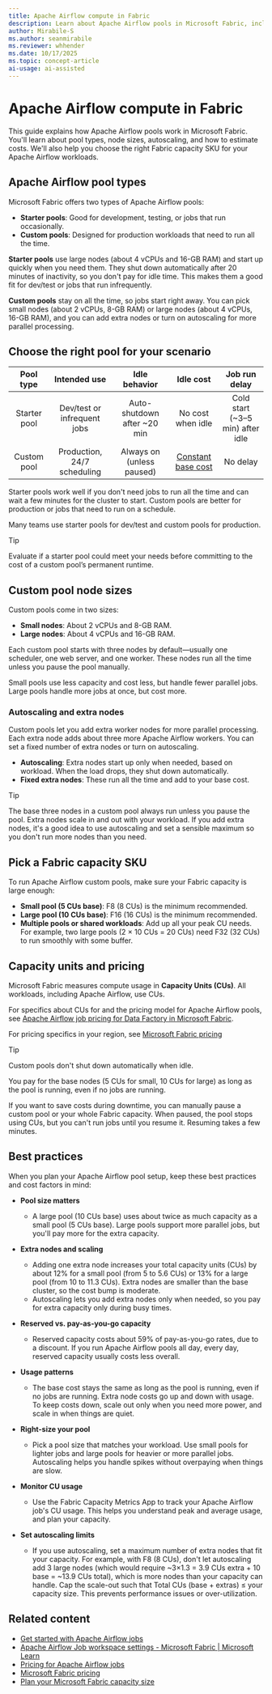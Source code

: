 ```yaml
---
title: Apache Airflow compute in Fabric
description: Learn about Apache Airflow pools in Microsoft Fabric, including node sizes, autoscaling, and how to pick the right capacity SKU for your needs.
author: Mirabile-S
ms.author: seanmirabile
ms.reviewer: whhender
ms.date: 10/17/2025
ms.topic: concept-article
ai-usage: ai-assisted
---
```


# Apache Airflow compute in Fabric

This guide explains how Apache Airflow pools work in Microsoft Fabric. You'll learn about pool types, node sizes, autoscaling, and how to estimate costs. We'll also help you choose the right Fabric capacity SKU for your Apache Airflow workloads.

## Apache Airflow pool types

Microsoft Fabric offers two types of Apache Airflow pools:

- **Starter pools**: Good for development, testing, or jobs that run occasionally.
- **Custom pools**: Designed for production workloads that need to run all the time.

**Starter pools** use large nodes (about 4 vCPUs and 16-GB RAM) and start up quickly when you need them. They shut down automatically after 20 minutes of inactivity, so you don't pay for idle time. This makes them a good fit for dev/test or jobs that run infrequently.

**Custom pools** stay on all the time, so jobs start right away. You can pick small nodes (about 2 vCPUs, 8-GB RAM) or large nodes (about 4 vCPUs, 16-GB RAM), and you can add extra nodes or turn on autoscaling for more parallel processing.

## Choose the right pool for your scenario

| Pool type      | Intended use                  | Idle behavior                | Idle cost                | Job run delay                      |
|:--------------:|:----------------------------:|:----------------------------:|:------------------------:|:-----------------------------------:|
| Starter pool   | Dev/test or infrequent jobs  | Auto-shutdown after ~20 min  | No cost when idle        | Cold start (~3–5 min) after idle    |
| Custom pool    | Production, 24/7 scheduling  | Always on (unless paused)    | [Constant base cost](#capacity-units-and-pricing)| No delay    |

Starter pools work well if you don't need jobs to run all the time and can wait a few minutes for the cluster to start. Custom pools are better for production or jobs that need to run on a schedule.

Many teams use starter pools for dev/test and custom pools for production.

>[!TIP]
> Evaluate if a starter pool could meet your needs before committing to the cost of a custom pool’s permanent runtime. 

## Custom pool node sizes

Custom pools come in two sizes:

- **Small nodes**: About 2 vCPUs and 8-GB RAM.
- **Large nodes**: About 4 vCPUs and 16-GB RAM.

Each custom pool starts with three nodes by default—usually one scheduler, one web server, and one worker. These nodes run all the time unless you pause the pool manually.

Small pools use less capacity and cost less, but handle fewer parallel jobs. Large pools handle more jobs at once, but cost more.

### Autoscaling and extra nodes

Custom pools let you add extra worker nodes for more parallel processing. Each extra node adds about three more Apache Airflow workers. You can set a fixed number of extra nodes or turn on autoscaling.

- **Autoscaling**: Extra nodes start up only when needed, based on workload. When the load drops, they shut down automatically.
- **Fixed extra nodes**: These run all the time and add to your base cost.

> [!TIP]
> The base three nodes in a custom pool always run unless you pause the pool. Extra nodes scale in and out with your workload. If you add extra nodes, it's a good idea to use autoscaling and set a sensible maximum so you don't run more nodes than you need.

## Pick a Fabric capacity SKU

To run Apache Airflow custom pools, make sure your Fabric capacity is large enough:

- **Small pool (5 CUs base)**: F8 (8 CUs) is the minimum recommended.
- **Large pool (10 CUs base)**: F16 (16 CUs) is the minimum recommended.
- **Multiple pools or shared workloads**: Add up all your peak CU needs. For example, two large pools (2 × 10 CUs = 20 CUs) need F32 (32 CUs) to run smoothly with some buffer.

## Capacity units and pricing

Microsoft Fabric measures compute usage in **Capacity Units (CUs)**. All workloads, including Apache Airflow, use CUs.

For specifics about CUs for and the pricing model for Apache Airflow pools, see [Apache Airflow job pricing for Data Factory in Microsoft Fabric](pricing-apache-airflow-job.md).

For pricing specifics in your region, see [Microsoft Fabric pricing](https://azure.microsoft.com/pricing/details/microsoft-fabric/)

> [!TIP]
> Custom pools don't shut down automatically when idle.
>
> You pay for the base nodes (5 CUs for small, 10 CUs for large) as long as the pool is running, even if no jobs are running.
>
> If you want to save costs during downtime, you can manually pause a custom pool or your whole Fabric capacity. When paused, the pool stops using CUs, but you can't run jobs until you resume it. Resuming takes a few minutes.

## Best practices

When you plan your Apache Airflow pool setup, keep these best practices and cost factors in mind:

- **Pool size matters**
  - A large pool (10 CUs base) uses about twice as much capacity as a small pool (5 CUs base). Large pools support more parallel jobs, but you'll pay more for the extra capacity.

- **Extra nodes and scaling**
  - Adding one extra node increases your total capacity units (CUs) by about 12% for a small pool (from 5 to 5.6 CUs) or 13% for a large pool (from 10 to 11.3 CUs). Extra nodes are smaller than the base cluster, so the cost bump is moderate.
  - Autoscaling lets you add extra nodes only when needed, so you pay for extra capacity only during busy times.

- **Reserved vs. pay-as-you-go capacity**
  - Reserved capacity costs about 59% of pay-as-you-go rates, due to a discount. If you run Apache Airflow pools all day, every day, reserved capacity usually costs less overall.

- **Usage patterns**
  - The base cost stays the same as long as the pool is running, even if no jobs are running. Extra node costs go up and down with usage. To keep costs down, scale out only when you need more power, and scale in when things are quiet.

- **Right-size your pool**
  - Pick a pool size that matches your workload. Use small pools for lighter jobs and large pools for heavier or more parallel jobs. Autoscaling helps you handle spikes without overpaying when things are slow.

- **Monitor CU usage**
  - Use the Fabric Capacity Metrics App to track your Apache Airflow job's CU usage. This helps you understand peak and average usage, and plan your capacity.

- **Set autoscaling limits**
  - If you use autoscaling, set a maximum number of extra nodes that fit your capacity. For example, with F8 (8 CUs), don't let autoscaling add 3 large nodes (which would require ~3×1.3 = 3.9 CUs extra + 10 base = ~13.9 CUs total), which is more nodes than your capacity can handle. Cap the scale-out such that Total CUs (base + extras) ≤ your capacity size. This prevents performance issues or over-utilization.  

## Related content

- [Get started with Apache Airflow jobs](apache-airflow-jobs-hello-world.md)
- [Apache Airflow Job workspace settings - Microsoft Fabric | Microsoft Learn](apache-airflow-jobs-workspace-settings.md)
- [Pricing for Apache Airflow jobs](pricing-apache-airflow-job.md)
- [Microsoft Fabric pricing](https://azure.microsoft.com/pricing/details/microsoft-fabric)
- [Plan your Microsoft Fabric capacity size](../enterprise/plan-capacity.md)
